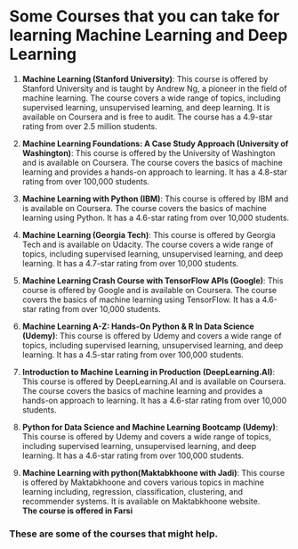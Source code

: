 # Some Courses that you can take for learning Machine Learning and Deep Learning

1. **Machine Learning (Stanford University)**: This course is offered by Stanford University and is taught by Andrew Ng, a pioneer in the field of machine learning. The course covers a wide range of topics, including supervised learning, unsupervised learning, and deep learning. It is available on Coursera and is free to audit. The course has a 4.9-star rating from over 2.5 million students.

2. **Machine Learning Foundations: A Case Study Approach (University of Washington)**: This course is offered by the University of Washington and is available on Coursera. The course covers the basics of machine learning and provides a hands-on approach to learning. It has a 4.8-star rating from over 100,000 students.

3. **Machine Learning with Python (IBM)**: This course is offered by IBM and is available on Coursera. The course covers the basics of machine learning using Python. It has a 4.6-star rating from over 10,000 students.

4. **Machine Learning (Georgia Tech)**: This course is offered by Georgia Tech and is available on Udacity. The course covers a wide range of topics, including supervised learning, unsupervised learning, and deep learning. It has a 4.7-star rating from over 10,000 students.

5. **Machine Learning Crash Course with TensorFlow APIs (Google)**: This course is offered by Google and is available on Coursera. The course covers the basics of machine learning using TensorFlow. It has a 4.6-star rating from over 10,000 students.

6. **Machine Learning A-Z: Hands-On Python & R In Data Science (Udemy)**: This course is offered by Udemy and covers a wide range of topics, including supervised learning, unsupervised learning, and deep learning. It has a 4.5-star rating from over 100,000 students.

7. **Introduction to Machine Learning in Production (DeepLearning.AI)**: This course is offered by DeepLearning.AI and is available on Coursera. The course covers the basics of machine learning and provides a hands-on approach to learning. It has a 4.6-star rating from over 10,000 students.

8. **Python for Data Science and Machine Learning Bootcamp (Udemy)**: This course is offered by Udemy and covers a wide range of topics, including supervised learning, unsupervised learning, and deep learning. It has a 4.6-star rating from over 100,000 students.

9. **Machine Learning with python(Maktabkhoone with Jadi)**: This course is offered by Maktabkhoone and covers various topics in machine learning including, regression, classification, clustering, and recommender systems. It is available on Maktabkhoone website.\
**The course is offered in Farsi**


### These are some of the courses that might help.